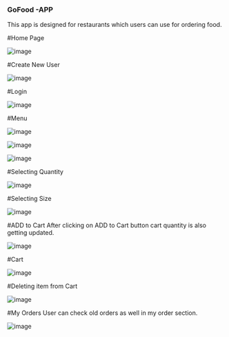 ### GoFood -APP
This app is designed for restaurants which users can use for ordering food.
>>>>

#Home Page


![image](https://github.com/user-attachments/assets/11dbca0d-147b-4e70-a198-94a4d92f4591)

#Create New User

![image](https://github.com/user-attachments/assets/cc7ac755-a3ed-4b83-bc44-1b6415859ba8)

#Login

![image](https://github.com/user-attachments/assets/cd993d02-80c0-4b29-b6a0-ec5872e9cb29)


#Menu

![image](https://github.com/user-attachments/assets/8731446f-458d-4f60-ba58-7fe12d6129d3)

![image](https://github.com/user-attachments/assets/33ec3ff9-83ff-495f-afab-631a8591bb6d)

![image](https://github.com/user-attachments/assets/2e331d47-2c82-4e05-b985-66d4c24ed9f0)

#Selecting Quantity

![image](https://github.com/user-attachments/assets/515b4e5a-d510-467b-af9c-92cfe90bdd42)

#Selecting Size

![image](https://github.com/user-attachments/assets/5c2a53de-d479-438e-a16d-8d8263aea777)

#ADD to Cart
After clicking on ADD to Cart button cart quantity is also getting updated.

![image](https://github.com/user-attachments/assets/0c415169-1c71-4e91-8dc9-0047348a8723)

#Cart

![image](https://github.com/user-attachments/assets/94d412f8-5ac5-4c65-90d1-e912b524c70b)

#Deleting item from Cart

![image](https://github.com/user-attachments/assets/02c122ba-e0c8-4b82-9c1d-f9f8134fef08)


#My Orders
User can check old orders as well in my order section.

![image](https://github.com/user-attachments/assets/1d5521df-368b-43c5-8b91-b875e5b84623)









